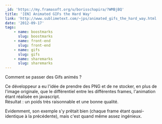 ```yaml
---
_id: 'https://my.framasoft.org/u/borisschapira/?WMBjBQ'
title: '[EN] Animated GIFs the Hard Way'
link: 'http://www.sublimetext.com/~jps/animated_gifs_the_hard_way.html'
date: '2012-09-17'
tags:
    - name: boostmarks
      slug: boostmarks
    - name: front-end
      slug: front-end
    - name: gifs
      slug: gifs
    - name: sharemarks
      slug: sharemarks
---
```


<div class="markdown"><p>Comment se passer des Gifs animés ? </p>
<p>Ce développeur a eu l'idée de prendre des PNG et de ne stocker, en plus de l'image originale, que le différentiel entre les différentes frames, l'animation étant réalisée en javascript.<br />
Résultat : un poids très raisonnable et une bonne qualité.</p>
<p>Evidemment, son exemple s'y prêtait bien (chaque frame étant quasi-identique à la précédente), mais c'est quand même assez ingénieux.
</p></div>
